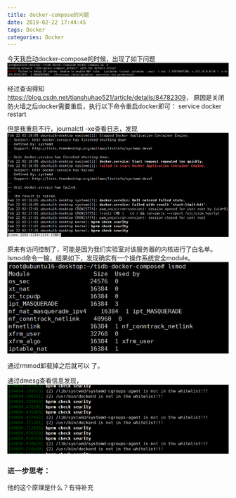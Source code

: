 ```yaml
---
title: docker-compose的问题
date: 2019-02-22 17:44:45
tags: Docker
categories: Docker
---
```

今天我启动docker-compose的时候，出现了如下问题
![image](https://github.com/sjt157/MarkDownPhotos/raw/master/WhiteList/1.png)

经过查询得知<https://blog.csdn.net/tianshuhao521/article/details/84782309>，
原因是关闭防火墙之后docker需要重启，执行以下命令重启docker即可：
service docker restart

但是我重启不行，journalctl -xe查看日志，发现
![image](https://github.com/sjt157/MarkDownPhotos/raw/master/WhiteList/2.png)

原来有访问控制了，可能是因为我们实验室对该服务器的内核进行了白名单。lsmod命令一输，结果如下，发现确实有一个操作系统安全module。
![image](https://github.com/sjt157/MarkDownPhotos/raw/master/WhiteList/3.png)

通过rmmod卸载掉之后就可以 了。

通过dmesg查看信息发现，
![image](https://github.com/sjt157/MarkDownPhotos/raw/master/WhiteList/4.png)

### 进一步思考：
他的这个原理是什么？有待补充
